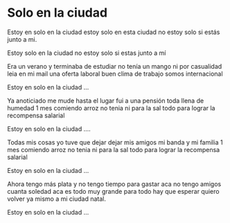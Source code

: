 Solo en la ciudad
==================

Estoy en solo en la ciudad
estoy solo en esta ciudad
no estoy solo
si estás junto a mi.

Estoy solo en la ciudad
no estoy solo si estas junto a mí

Era un verano y terminaba de estudiar
no tenía un mango ni por casualidad
leia en mi mail una oferta laboral
buen clima de trabajo somos internacional

Estoy en solo en la ciudad
...

Ya anoticiado me mude hasta el lugar
fui a una pensión toda llena de humedad
1 mes comiendo arroz no tenia ni para la sal
todo para lograr la recompensa salarial

Estoy en solo en la ciudad
....

Todas mis cosas yo tuve que dejar
dejar mis amigos mi banda y mi familia
1 mes comiendo arroz no tenia ni para la sal
todo para lograr la recompensa salarial

Estoy en solo en la ciudad
...

Ahora tengo más plata y no tengo tiempo para gastar
aca no tengo amigos cuanta soledad
aca es todo muy grande para todo hay que esperar
quiero volver ya mismo a mi ciudad natal.

Estoy en solo en la ciudad
...

